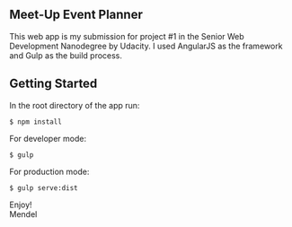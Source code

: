 ## Meet-Up Event Planner

This web app is my submission for project #1 in the Senior Web Development Nanodegree by Udacity. I used AngularJS as the framework and Gulp as the build process.

## Getting Started

In the root directory of the app run:

```
$ npm install
```

For developer mode:

```
$ gulp
```

For production mode:

```
$ gulp serve:dist
```

Enjoy!  
Mendel

 